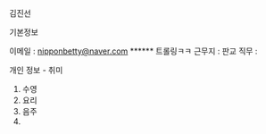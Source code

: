 김진선

기본정보

이메일 :  nipponbetty@naver.com
****** 트롤링ㅋㅋ
근무지 :  판교
직무 : 

개인 정보 - 취미
1. 수영
2. 요리
3. 음주
4. 
